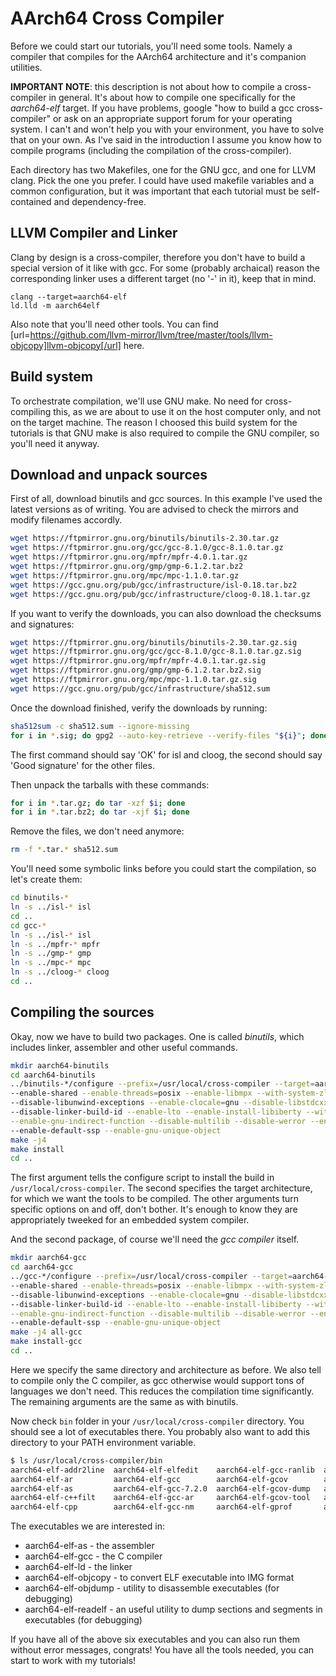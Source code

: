 AArch64 Cross Compiler
======================

Before we could start our tutorials, you'll need some tools. Namely a compiler that compiles for the AArch64
architecture and it's companion utilities.

**IMPORTANT NOTE**: this description is not about how to compile a cross-compiler in general. It's about how to
compile one specifically for the *aarch64-elf* target. If you have problems, google "how to build a gcc cross-compiler"
or ask on an appropriate support forum for your operating system. I can't and won't help you with your environment,
you have to solve that on your own. As I've said in the introduction I assume you know how to compile programs
(including the compilation of the cross-compiler).

Each directory has two Makefiles, one for the GNU gcc, and one for LLVM clang. Pick the one you prefer. I could have used makefile
variables and a common configuration, but it was important that each tutorial must be self-contained and dependency-free.

LLVM Compiler and Linker
------------------------

Clang by design is a cross-compiler, therefore you don't have to build a special version of it like with gcc. For
some (probably archaical) reason the corresponding linker uses a different target (no '-' in it), keep that in mind.

```
clang --target=aarch64-elf
ld.lld -m aarch64elf
```

Also note that you'll need other tools. You can find [url=https://github.com/llvm-mirror/llvm/tree/master/tools/llvm-objcopy]llvm-objcopy[/url] here.

Build system
------------

To orchestrate compilation, we'll use GNU make. No need for cross-compiling this, as we are about to use it on the
host computer only, and not on the target machine. The reason I choosed this build system for the tutorials is that
GNU make is also required to compile the GNU compiler, so you'll need it anyway.

Download and unpack sources
---------------------------

First of all, download binutils and gcc sources. In this example I've used the latest versions as of writing.
You are advised to check the mirrors and modify filenames accordly.

```sh
wget https://ftpmirror.gnu.org/binutils/binutils-2.30.tar.gz
wget https://ftpmirror.gnu.org/gcc/gcc-8.1.0/gcc-8.1.0.tar.gz
wget https://ftpmirror.gnu.org/mpfr/mpfr-4.0.1.tar.gz
wget https://ftpmirror.gnu.org/gmp/gmp-6.1.2.tar.bz2
wget https://ftpmirror.gnu.org/mpc/mpc-1.1.0.tar.gz
wget https://gcc.gnu.org/pub/gcc/infrastructure/isl-0.18.tar.bz2
wget https://gcc.gnu.org/pub/gcc/infrastructure/cloog-0.18.1.tar.gz
```

If you want to verify the downloads, you can also download the checksums and signatures:

```sh
wget https://ftpmirror.gnu.org/binutils/binutils-2.30.tar.gz.sig
wget https://ftpmirror.gnu.org/gcc/gcc-8.1.0/gcc-8.1.0.tar.gz.sig
wget https://ftpmirror.gnu.org/mpfr/mpfr-4.0.1.tar.gz.sig
wget https://ftpmirror.gnu.org/gmp/gmp-6.1.2.tar.bz2.sig
wget https://ftpmirror.gnu.org/mpc/mpc-1.1.0.tar.gz.sig
wget https://gcc.gnu.org/pub/gcc/infrastructure/sha512.sum
```

Once the download finished, verify the downloads by running:

```sh
sha512sum -c sha512.sum --ignore-missing
for i in *.sig; do gpg2 --auto-key-retrieve --verify-files "${i}"; done
```

The first command should say 'OK' for isl and cloog, the second should say 'Good signature' for the
other files.

Then unpack the tarballs with these commands:

```sh
for i in *.tar.gz; do tar -xzf $i; done
for i in *.tar.bz2; do tar -xjf $i; done
```

Remove the files, we don't need anymore:

```sh
rm -f *.tar.* sha512.sum
```

You'll need some symbolic links before you could start the compilation, so let's create them:

```sh
cd binutils-*
ln -s ../isl-* isl
cd ..
cd gcc-*
ln -s ../isl-* isl
ln -s ../mpfr-* mpfr
ln -s ../gmp-* gmp
ln -s ../mpc-* mpc
ln -s ../cloog-* cloog
cd ..
```

Compiling the sources
---------------------

Okay, now we have to build two packages. One is called *binutils*, which includes linker, assembler and other
useful commands.

```sh
mkdir aarch64-binutils
cd aarch64-binutils
../binutils-*/configure --prefix=/usr/local/cross-compiler --target=aarch64-elf \
--enable-shared --enable-threads=posix --enable-libmpx --with-system-zlib --with-isl --enable-__cxa_atexit \
--disable-libunwind-exceptions --enable-clocale=gnu --disable-libstdcxx-pch --disable-libssp --enable-plugin \
--disable-linker-build-id --enable-lto --enable-install-libiberty --with-linker-hash-style=gnu --with-gnu-ld\
--enable-gnu-indirect-function --disable-multilib --disable-werror --enable-checking=release --enable-default-pie \
--enable-default-ssp --enable-gnu-unique-object
make -j4
make install
cd ..
```

The first argument tells the configure script to install the build in `/usr/local/cross-compiler`. The second
specifies the target architecture, for which we want the tools to be compiled. The other arguments turn specific
options on and off, don't bother. It's enough to know they are appropriately tweeked for an embedded system compiler.

And the second package, of course we'll need the *gcc compiler* itself.

```sh
mkdir aarch64-gcc
cd aarch64-gcc
../gcc-*/configure --prefix=/usr/local/cross-compiler --target=aarch64-elf --enable-languages=c \
--enable-shared --enable-threads=posix --enable-libmpx --with-system-zlib --with-isl --enable-__cxa_atexit \
--disable-libunwind-exceptions --enable-clocale=gnu --disable-libstdcxx-pch --disable-libssp --enable-plugin \
--disable-linker-build-id --enable-lto --enable-install-libiberty --with-linker-hash-style=gnu --with-gnu-ld\
--enable-gnu-indirect-function --disable-multilib --disable-werror --enable-checking=release --enable-default-pie \
--enable-default-ssp --enable-gnu-unique-object
make -j4 all-gcc
make install-gcc
cd ..
```

Here we specify the same directory and architecture as before. We also tell to compile only the C compiler, as gcc
otherwise would support tons of languages we don't need. This reduces the compilation time significantly. The remaining
arguments are the same as with binutils.

Now check `bin` folder in your `/usr/local/cross-compiler` directory. You should see a lot of executables there. You
probably also want to add this directory to your PATH environment variable.

```sh
$ ls /usr/local/cross-compiler/bin
aarch64-elf-addr2line  aarch64-elf-elfedit    aarch64-elf-gcc-ranlib  aarch64-elf-ld       aarch64-elf-ranlib
aarch64-elf-ar         aarch64-elf-gcc        aarch64-elf-gcov        aarch64-elf-ld.bfd   aarch64-elf-readelf
aarch64-elf-as         aarch64-elf-gcc-7.2.0  aarch64-elf-gcov-dump   aarch64-elf-nm       aarch64-elf-size
aarch64-elf-c++filt    aarch64-elf-gcc-ar     aarch64-elf-gcov-tool   aarch64-elf-objcopy  aarch64-elf-strings
aarch64-elf-cpp        aarch64-elf-gcc-nm     aarch64-elf-gprof       aarch64-elf-objdump  aarch64-elf-strip
```

The executables we are interested in:
 - aarch64-elf-as - the assembler
 - aarch64-elf-gcc - the C compiler
 - aarch64-elf-ld - the linker
 - aarch64-elf-objcopy - to convert ELF executable into IMG format
 - aarch64-elf-objdump - utility to disassemble executables (for debugging)
 - aarch64-elf-readelf - an useful utility to dump sections and segments in executables (for debugging)

If you have all of the above six executables and you can also run them without error messages, congrats!
You have all the tools needed, you can start to work with my tutorials!
